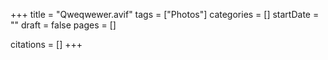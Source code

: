 +++
title = "Qweqwewer.avif"
tags = ["Photos"]
categories = []
startDate = ""
draft = false
pages = []

citations = []
+++
